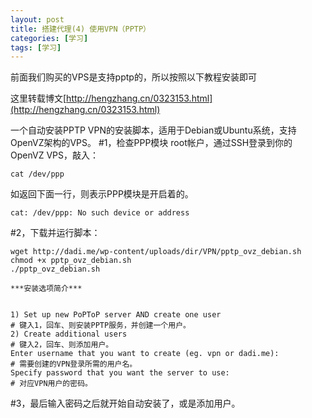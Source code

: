```yaml
---
layout: post
title: 搭建代理(4) 使用VPN（PPTP）
categories: [学习]
tags: [学习]
---
```



前面我们购买的VPS是支持pptp的，所以按照以下教程安装即可

这里转载博文[http://hengzhang.cn/0323153.html](http://hengzhang.cn/0323153.html)

一个自动安装PPTP VPN的安装脚本，适用于Debian或Ubuntu系统，支持OpenVZ架构的VPS。
#1，检查PPP模块
root帐户，通过SSH登录到你的OpenVZ VPS，敲入：

	cat /dev/ppp

如返回下面一行，则表示PPP模块是开启着的。

	cat: /dev/ppp: No such device or address

#2，下载并运行脚本：


	wget http://dadi.me/wp-content/uploads/dir/VPN/pptp_ovz_debian.sh
	chmod +x pptp_ovz_debian.sh
	./pptp_ovz_debian.sh

	***安装选项简介***
	
	
	1) Set up new PoPToP server AND create one user
	# 键入1，回车、则安装PPTP服务，并创建一个用户。
	2) Create additional users
	# 键入2，回车、则添加用户。
	Enter username that you want to create (eg. vpn or dadi.me):
	# 需要创建的VPN登录所需的用户名。
	Specify password that you want the server to use:
	# 对应VPN用户的密码。

#3，最后输入密码之后就开始自动安装了，或是添加用户。

